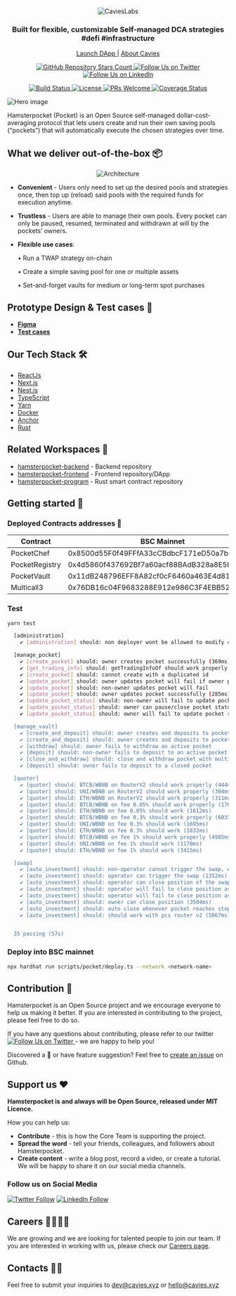 <br />
<p align="center">
  <img src="https://cavies.xyz/assets/images/logo.png" alt="CaviesLabs" />
</p>

<h3 align="center">
  <strong>Built for flexible, customizable Self-managed DCA strategies #defi #infrastructure 
</strong>
</h3>

<p align="center">
     <a href="https://pocket.hamsterbox.xyz">
        Launch DApp
    </a> |
    <a href="https://cavies.xyz/">
        About Cavies
    </a>
</p>

<p align="center">

</p>

<p align="center">
  <a href="https://github.com/CaviesLabs/hamsterpocket-program/">
    <img alt="GitHub Repository Stars Count" src="https://img.shields.io/github/stars/CaviesLabs/hamsterpocket-program?style=social" />
  </a>
    <a href="https://twitter.com/CaviesLabs">
        <img alt="Follow Us on Twitter" src="https://img.shields.io/twitter/follow/CaviesLabs?style=social" />
    </a>
    <a href="https://linkedin.com/company/cavieslabs">
        <img alt="Follow Us on LinkedIn" src="https://img.shields.io/badge/LinkedIn-Follow-black?style=social&logo=linkedin" />
    </a>
</p>
<p align="center">
    <a href="#">
        <img alt="Build Status" src="https://build.cavies.xyz/buildStatus/icon?job=hamsterpocket%2Fhamsterpocket-backend%2Fdevelop" />
    </a>
    <a href="https://github.com/CaviesLabs/hamsterpocket-program">
        <img alt="License" src="https://img.shields.io/github/license/CaviesLabs/hamsterpocket-program" />
    </a>
    <a href="https://github.com/CaviesLabs/hamsterpocket-program/pulls">
        <img alt="PRs Welcome" src="https://img.shields.io/badge/PRs-welcome-brightgreen.svg" />
    </a>
    <a href="https://coveralls.io/github/CaviesLabs/hamsterpocket-program/?branch=next">
        <img alt="Coverage Status" src="https://coveralls.io/repos/github/CaviesLabs/hamsterpocket-program/badge.svg?branch=next" />
    </a>
</p>

![Hero image](https://files.slack.com/files-pri/T03N86YEZ6Z-F04TQLW6JCU/heroimage.png?pub_secret=014779ae87)

Hamsterpocket (Pocket) is an Open Source self-managed dollar-cost-averaging protocol that lets users create and run their own saving pools (“pockets”) that will automatically execute the chosen strategies over time.

## **What we deliver out-of-the-box** 📦

<p align="center">
  <img alt="Architecture" src="https://files.slack.com/files-pri/T03N86YEZ6Z-F04T783JZAB/out-of-the-box.png?pub_secret=3ca2221066">
</p>

- **Convenient** - Users only need to set up the desired pools and strategies once, then top up (reload) said pools with the required funds for execution anytime.
- **Trustless** - Users are able to manage their own pools. Every pocket can only be paused, resumed, terminated and withdrawn at will by the pockets’ owners.
- **Flexible use cases**:

  • Run a TWAP strategy on-chain

  • Create a simple saving pool for one or multiple assets

  • Set-and-forget vaults for medium or long-term spot purchases

## **Prototype Design & Test cases** 🚴

- [**Figma**](https://www.figma.com/file/Tx32sB0eC2iwkBD7rZRRut/Hamsterpocket-(DCA)?node-id=1902%3A43690&t=JpssstVDMVaaWHSf-0)
- [**Test cases**](https://docs.google.com/spreadsheets/d/1xdPHErMtTJtk0zH2-huzkDcuJx9lwZgb/edit#gid=1292533007)

## **Our Tech Stack** 🛠

- [ReactJs](https://reactjs.org/)
- [Next.js](https://nextjs.org/)
- [Nest.js](https://nestjs.com/)
- [TypeScript](https://www.typescriptlang.org/)
- [Yarn](https://yarnpkg.com/)
- [Docker](https://www.docker.com/)
- [Anchor](https://anchor-lang.com/)
- [Rust](https://rustup.rs/)

## **Related Workspaces** 🔗

- [hamsterpocket-backend](https://github.com/CaviesLabs/hamsterpocket-backend) - Backend repository
- [hamsterpocket-frontend](https://github.com/CaviesLabs/hamsterpocket-frontend) - Frontend repository/DApp
- [hamsterpocket-program](https://github.com/CaviesLabs/hamsterpocket-program) - Rust smart contract repository

## **Getting started** 🚀

### **Deployed Contracts addresses** 📢
| Contract       | BSC Mainnet  | Mumbai                                     | XDC | OKT |
|----------------|----------------------------------------------|--------------------------------------------|-----|-----|
| PocketChef     | 0x8500d55F0f49FFfA33cCBdbcF171eD50a7bcA26E | 0x9ac25725B8465E70cc2458592C9104c0f06C8e87 | 0x2E2eEFcD211658035b77AC4D1a4c40Be7174B441    | 0x2B7388Cf467d05f3979dDd3eAD8AfD8a0CE0076c    |
| PocketRegistry | 0x4d5860f437692Bf7a60acf88BAdB328a8E5b18bc | 0xA7671257D29a2fDC5c585Dc67D6F0EfF9cF9b457 | 0x8FbaCBb3B09c876cA0AD0939A746935456D5793F    | 0x680702fEa71e65DD79cF2114DbAe6b74F676DCc6    |
| PocketVault    | 0x11dB248796EFF8A82cf0cF6460a463E4d8127e1d | 0x2B7388Cf467d05f3979dDd3eAD8AfD8a0CE0076c | 0x8500d55F0f49FFfA33cCBdbcF171eD50a7bcA26E    | 0x76DB16c04F9683288E912e986C3F4EBB52266F1C    |
| Multicall3     | 0x76DB16c04F9683288E912e986C3F4EBB52266F1C | 0x292A7C55443850a30A6BCC17aF306b4Dc8864476 | 0x9ac25725B8465E70cc2458592C9104c0f06C8e87    | 0x292A7C55443850a30A6BCC17aF306b4Dc8864476    |


### Test

```bash
yarn test
```

```bash
  [administration]
    ✔ [administration] should: non deployer wont be allowed to modify contracts (253ms)

  [manage_pocket]
    ✔ [create_pocket] should: owner creates pocket successfully (369ms)
    ✔ [get_trading_info] should: getTradingInfoOf should work properly
    ✔ [create_pocket] should: cannot create with a duplicated id
    ✔ [update_pocket] should: owner updates pocket will fail if owner provides invalid id
    ✔ [update_pocket] should: non-owner updates pocket will fail
    ✔ [update_pocket] should: owner updates pocket successfully (285ms)
    ✔ [update_pocket_status] should: non-owner will fail to update pocket status
    ✔ [update_pocket_status] should: owner can pause/close pocket status (707ms)
    ✔ [update_pocket_status] should: owner will fail to update pocket status if it's not available

  [manage_vault]
    ✔ [create_and_deposit] should: owner creates and deposits to pocket with native ether (1332ms)
    ✔ [create_and_deposit] should: owner creates and deposits to pocket using multicall (1061ms)
    ✔ [withdraw] should: owner fails to withdraw an active pocket
    ✔ [deposit] should: non-owner fails to deposit to an active pocket
    ✔ [close_and_withdraw] should: close and withdraw pocket with multicall (1484ms)
    ✔ [deposit] should: owner fails to deposit to a closed pocket

  [quoter]
    ✔ [quoter] should: BTCB/WBNB on RouterV2 should work properly (444ms)
    ✔ [quoter] should: UNI/WBNB on RouterV2 should work properly (304ms)
    ✔ [quoter] should: ETH/WBNB on RouterV2 should work properly (311ms)
    ✔ [quoter] should: BTCB/WBNB on fee 0.05% should work properly (1761ms)
    ✔ [quoter] should: ETH/WBNB on fee 0.05% should work (1612ms)
    ✔ [quoter] should: BTCB/WBNB on fee 0.3% should work properly (6033ms)
    ✔ [quoter] should: UNI/WBNB on fee 0.3% should work (1695ms)
    ✔ [quoter] should: ETH/WBNB on fee 0.3% should work (1832ms)
    ✔ [quoter] should: BTCB/WBNB on fee 1% should work properly (4985ms)
    ✔ [quoter] should: UNI/WBNB on fee 1% should work (1178ms)
    ✔ [quoter] should: ETH/WBNB on fee 1% should work (3415ms)

  [swap]
    ✔ [auto_investment] should: non-operator cannot trigger the swap, even owner
    ✔ [auto_investment] should: operator can trigger the swap (1352ms)
    ✔ [auto_investment] should: operator can close position of the swap (3234ms)
    ✔ [auto_investment] should: operator will fail to close position as the condition is not reached (stop loss) (1331ms)
    ✔ [auto_investment] should: operator will fail to close position as the condition is not reached (take profit) (1189ms)
    ✔ [auto_investment] should: owner can close position (3504ms)
    ✔ [auto_investment] should: auto close whenever pocket reaches stop conditions (3352ms)
    ✔ [auto_investment] should: should work with pcs router v2 (5067ms)


  35 passing (57s)
```

### Deploy into BSC mainnet

```bash
npx hardhat run scripts/pocket/deploy.ts --network <network-name>
```

## **Contribution** 🤝

Hamsterpocket is an Open Source project and we encourage everyone to help us making it better. If you are interested in contributing to the project, please feel free to do so.

If you have any questions about contributing, please refer to our twitter <a href="https://twitter.com/CaviesLabs">
<img alt="Follow Us on Twitter" src="https://img.shields.io/twitter/follow/CaviesLabs?style=social" />
</a> - we are happy to help you!

Discovered a 🐜 or have feature suggestion? Feel free to [create an issue](https://github.com/CaviesLabs/hamsterpocket-program/issues/new/choose) on Github.

## **Support us** ❤️

**Hamsterpocket is and always will be Open Source, released under MIT Licence.**

How you can help us:

- **Contribute** - this is how the Core Team is supporting the project.
- **Spread the word** - tell your friends, colleagues, and followers about Hamsterpocket.
- **Create content** - write a blog post, record a video, or create a tutorial. We will be happy to share it on our social media channels.

### **Follow us on Social Media**

[![Twitter Follow](https://img.shields.io/twitter/follow/CaviesLabs?style=social)](https://twitter.com/CaviesLabs)
[![LinkedIn Follow](https://img.shields.io/badge/LinkedIn-Follow-black?style=social&logo=linkedin)](https://www.linkedin.com/company/cavieslabs/)

## **Careers** 👩‍💻👨‍💻

We are growing and we are looking for talented people to join our team. If you are interested in working with us, please check our [Careers page](https://www.notion.so/cavies/Job-Board-320ac7987dc64a53b0d3d3e7c52c5ce7).

## **Contacts** 📱📱

Feel free to submit your inquiries to <a href="mailto:dev@cavies.xyz">dev@cavies.xyz</a> or <a href="mailto:hello@cavies.xyz">hello@cavies.xyz</a>
